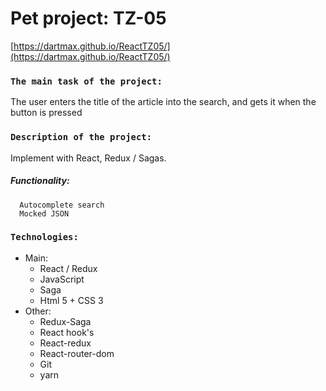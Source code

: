 # Pet project: TZ-05

[https://dartmax.github.io/ReactTZ05/](https://dartmax.github.io/ReactTZ05/)

### `The main task of the project:`
The user enters the title of the article into the search, and gets it when the button is pressed 

### `Description of the project:`
Implement with React, Redux / Sagas.

##### Functionality:

      Autocomplete search
      Mocked JSON

### `Technologies:`
- Main:
    - React / Redux
    - JavaScript
    - Saga
    - Html 5 + CSS 3
- Other:
    - Redux-Saga
    - React hook's
    - React-redux
    - React-router-dom
    - Git
    - yarn

